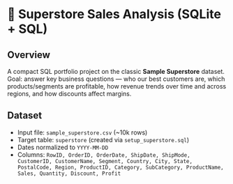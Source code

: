 # 🛒 Superstore Sales Analysis (SQLite + SQL)

## Overview

A compact SQL portfolio project on the classic **Sample Superstore** dataset.  
Goal: answer key business questions — who our best customers are, which products/segments are profitable, how revenue trends over time and across regions, and how discounts affect margins.

## Dataset

- Input file: `sample_superstore.csv` (~10k rows)
- Target table: `superstore` (created via `setup_superstore.sql`)
- Dates normalized to `YYYY-MM-DD`
- Columns: `RowID, OrderID, OrderDate, ShipDate, ShipMode, CustomerID, CustomerName, Segment, Country, City, State, PostalCode, Region, ProductID, Category, SubCategory, ProductName, Sales, Quantity, Discount, Profit`
